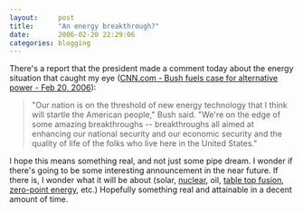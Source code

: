 ```yaml
---
layout:     post
title:      "An energy breakthrough?"
date:       2006-02-20 22:29:06
categories: blogging
---
```

There's a report that the president made a comment today about the energy situation that caught my eye ([CNN.com - Bush fuels case for alternative power - Feb 20, 2006](http://www.cnn.com/2006/POLITICS/02/20/bush.energy.ap/index.html)): 

> "Our nation is on the threshold of new energy technology that I think will startle the American people," Bush said. "We're on the edge of some amazing breakthroughs -- breakthroughs all aimed at enhancing our national security and our economic security and the quality of life of the folks who live here in the United States." 

I hope this means something real, and not just some pipe dream. I wonder if there's going to be some interesting announcement in the near future. If there is, I wonder what it will be about (solar, [nuclear](http://en.wikipedia.org/wiki/Pebble_bed_reactor), oil, [table top fusion](http://www.spacedaily.com/reports/Nuclear_Fusion_On_A_Tabletop.html), [zero-point energy](http://en.wikipedia.org/wiki/Zero_point_energy), etc.) Hopefully something real and attainable in a decent amount of time.
